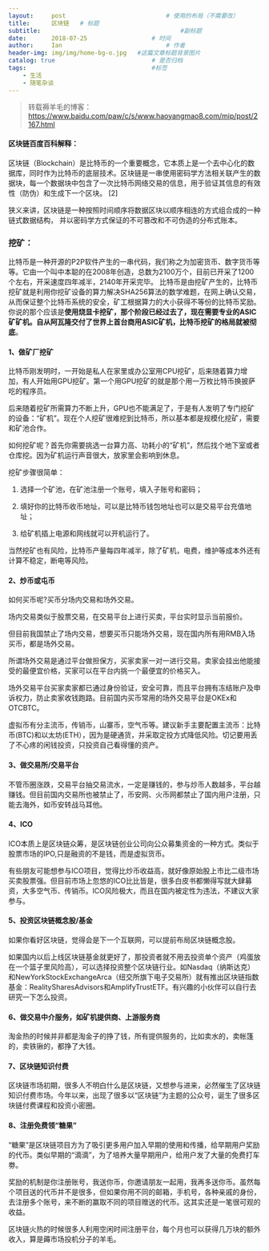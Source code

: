 ```yaml
---
layout:     post             				# 使用的布局（不需要改）
title:      区块链   # 标题 
subtitle:    					  				#副标题
date:       2018-07-25 					# 时间
author:     Ian                  			# 作者
header-img: img/img/home-bg-o.jpg	#这篇文章标题背景图片
catalog: true                        	# 是否归档
tags:                              		#标签
    - 生活
    - 随笔杂谈
---
```

> 转载褥羊毛的博客：<https://www.baidu.com/paw/c/s/www.haoyangmao8.com/mip/post/2167.html>


#### 区块链百度百科解释：
区块链（Blockchain）是比特币的一个重要概念，它本质上是一个去中心化的数据库，同时作为比特币的底层技术。区块链是一串使用密码学方法相关联产生的数据块，每一个数据块中包含了一次比特币网络交易的信息，用于验证其信息的有效性（防伪）和生成下一个区块。 [2]


狭义来讲，区块链是一种按照时间顺序将数据区块以顺序相连的方式组合成的一种链式数据结构， 并以密码学方式保证的不可篡改和不可伪造的分布式账本。

### 挖矿：
比特币是一种开源的P2P软件产生的一串代码，我们称之为加密货币、数字货币等等。它由一个叫中本聪的在2008年创造，总数为2100万个，目前已开采了1200个左右，开采速度四年减半，2140年开采完毕。
比特币是由挖矿产生的，比特币挖矿就是利用你挖矿设备的算力解决SHA256算法的数学难题，在网上确认交易，从而保证整个比特币系统的安全，矿工根据算力的大小获得不等份的比特币奖励。
你说的那个应该是**使用烧显卡挖矿，那个阶段已经过去了，现在需要专业的ASIC矿矿机。自从阿瓦隆交付了世界上首台商用ASIC矿机，比特币挖矿的格局就被彻底**。

#### 1、做矿厂挖矿
比特币刚发明时，一开始是私人在家里或办公室用CPU挖矿，后来随着算力增加，有人开始用GPU挖矿。第一个用GPU挖矿的就是那个用一万枚比特币换披萨吃的程序员。


后来随着挖矿所需算力不断上升，GPU也不能满足了，于是有人发明了专门挖矿的设备：“矿机”。现在个人挖矿很难挖到比特币，所以基本都是规模化挖矿，需要和矿池合作。


如何挖矿呢？首先你需要挑选一台算力高、功耗小的“矿机”，然后找个地下室或者仓库挖。因为矿机运行声音很大，放家里会影响到休息。


挖矿步骤很简单：

1. 选择一个矿池，在矿池注册一个账号，填入子账号和密码；

2. 填好你的比特币收币地址，可以是比特币钱包地址也可以是交易平台充值地址；

3. 给矿机插上电源和网线就可以开机运行了。

当然挖矿也有风险，比特币产量每四年减半，除了矿机，电费，维护等成本外还有计算不稳定，断电等风险。

#### 2、炒币或屯币
如何买币呢?买币分场内交易和场外交易。


场内交易类似于股票交易，在交易平台上进行买卖，平台实时显示当前报价。


但目前我国禁止了场内交易，想要买币只能场外交易，现在国内所有用RMB入场买币，都是场外交易。


所谓场外交易是通过平台做担保方，买家卖家一对一进行交易。卖家会挂出他能接受的最便宜价格，买家可以在平台内挑一个最便宜的价格买入。


场外交易平台买家卖家都已通过身份验证，安全可靠，而且平台拥有冻结账户及申诉权力，防止卖家收钱跑路。目前国内买币常用的场外交易平台是OKEx和OTCBTC。


虚拟币有分主流币，传销币，山寨币，空气币等。建议新手主要配置主流币：比特币(BTC)和以太坊(ETH），因为是硬通货，并采取定投方式降低风险。切记要用丢了不心疼的闲钱投资，只投资自己看得懂的资产。

#### 3、做交易所/交易平台
不管币圈涨跌，交易平台抽交易流水，一定是赚钱的，参与炒币人数越多，平台越赚钱。但目前国内交易所也被禁止了，币安网、火币网都禁止了国内用户注册，只能去海外，如币安转战马耳他。

#### 4、ICO
ICO本质上是区块链众筹，是区块链创业公司向公众募集资金的一种方式。类似于股票市场的IPO,只是融资的不是钱，而是虚拟货币。


有些朋友可能想参与ICO项目，觉得比炒币收益高，就好像原始股上市比二级市场买卖股票强。但目前市场上忽悠的ICO比比皆是，很多白皮书都懒得写就大肆募资，大多空气币、传销币。ICO风险极大，而且在国内被定性为违法，不建议大家参与。

#### 5、投资区块链概念股/基金
如果你看好区块链，觉得会是下一个互联网，可以提前布局区块链概念股。


如果国内以后上线区块链基金就更好了，那投资者就不用去投资单个资产（鸡蛋放在一个篮子里风险高），可以选择投资整个区块链行业。如Nasdaq（纳斯达克）和NewYorkStockExchangeArca（纽交所旗下电子交易所）就有推出区块链指数基金：RealitySharesAdvisors和AmplifyTrustETF。有兴趣的小伙伴可以自行去研究一下怎么投资。

#### 6、做交易中介服务，如矿机提供商、上游服务商
淘金热的时候并非都是淘金子的挣了钱，所有提供服务的，比如卖水的，卖帐篷的，卖铁锹的，都挣了大钱。

#### 7、区块链知识付费
区块链市场初期，很多人不明白什么是区块链，又想参与进来，必然催生了区块链知识付费市场。今年以来，出现了很多以“区块链”为主题的公众号，诞生了很多区块链付费课程和投资小密圈。

#### 8、注册免费领“糖果”
“糖果”是区块链项目方为了吸引更多用户加入早期的使用和传播，给早期用户奖励的代币。类似早期的“滴滴”，为了培养大量早期用户，给用户发了大量的免费打车劵。


奖励的机制是你注册账号，我送你币，你邀请朋友一起用，我再多送你币。虽然每个项目送的代币并不是很多，但如果你用不同的邮箱，手机号，各种亲戚的身份，去注册多个账号，来不断的赢取不同的项目赠送的代币。这其实还是一笔很可观的收益。


区块链火热的时候很多人利用空闲时间注册平台，每个月也可以获得几万块的额外收入，算是薅市场投机分子的羊毛。








